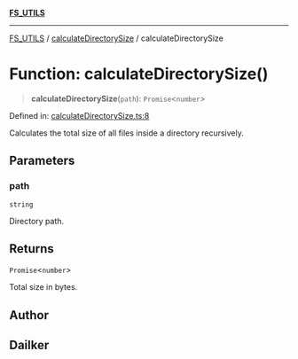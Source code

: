 [**FS_UTILS**](../../README.md)

***

[FS_UTILS](../../README.md) / [calculateDirectorySize](../README.md) / calculateDirectorySize

# Function: calculateDirectorySize()

> **calculateDirectorySize**(`path`): `Promise`\<`number`\>

Defined in: [calculateDirectorySize.ts:8](https://github.com/dailker/everyutil-js/blob/b3e269da55b7d96c15eb37e98c5c4f6b94f05f6f/src/fs/calculateDirectorySize.ts#L8)

Calculates the total size of all files inside a directory recursively.

## Parameters

### path

`string`

Directory path.

## Returns

`Promise`\<`number`\>

Total size in bytes.

## Author

## Dailker
